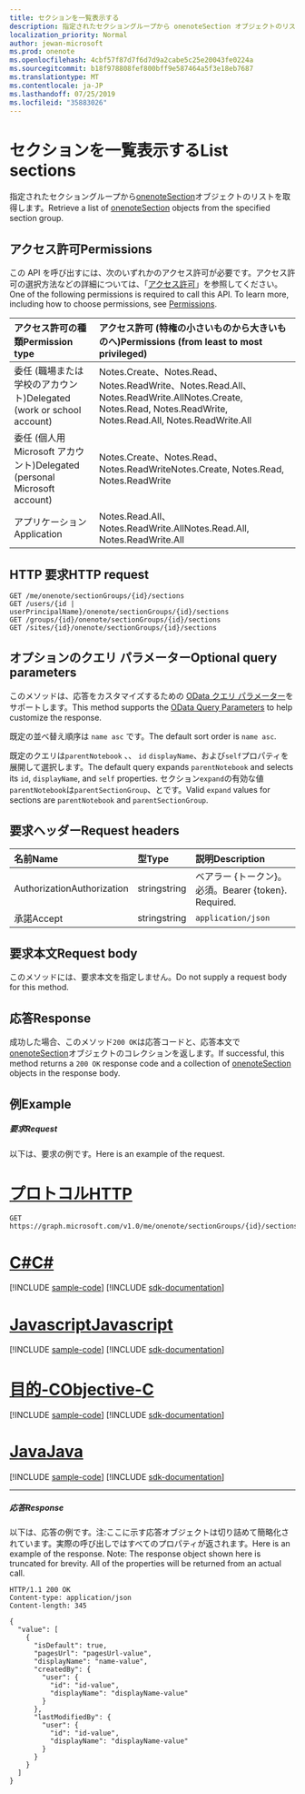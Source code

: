 ```yaml
---
title: セクションを一覧表示する
description: 指定されたセクショングループから onenoteSection オブジェクトのリストを取得します。
localization_priority: Normal
author: jewan-microsoft
ms.prod: onenote
ms.openlocfilehash: 4cbf57f87d7f6d7d9a2cabe5c25e20043fe0224a
ms.sourcegitcommit: b18f978808fef800bff9e587464a5f3e18eb7687
ms.translationtype: MT
ms.contentlocale: ja-JP
ms.lasthandoff: 07/25/2019
ms.locfileid: "35883026"
---
```

# <a name="list-sections"></a><span data-ttu-id="06520-103">セクションを一覧表示する</span><span class="sxs-lookup"><span data-stu-id="06520-103">List sections</span></span>

<span data-ttu-id="06520-104">指定されたセクショングループから[onenoteSection](../resources/section.md)オブジェクトのリストを取得します。</span><span class="sxs-lookup"><span data-stu-id="06520-104">Retrieve a list of [onenoteSection](../resources/section.md) objects from the specified section group.</span></span>
## <a name="permissions"></a><span data-ttu-id="06520-105">アクセス許可</span><span class="sxs-lookup"><span data-stu-id="06520-105">Permissions</span></span>
<span data-ttu-id="06520-p101">この API を呼び出すには、次のいずれかのアクセス許可が必要です。アクセス許可の選択方法などの詳細については、「[アクセス許可](/graph/permissions-reference)」を参照してください。</span><span class="sxs-lookup"><span data-stu-id="06520-p101">One of the following permissions is required to call this API. To learn more, including how to choose permissions, see [Permissions](/graph/permissions-reference).</span></span>

|<span data-ttu-id="06520-108">アクセス許可の種類</span><span class="sxs-lookup"><span data-stu-id="06520-108">Permission type</span></span>      | <span data-ttu-id="06520-109">アクセス許可 (特権の小さいものから大きいものへ)</span><span class="sxs-lookup"><span data-stu-id="06520-109">Permissions (from least to most privileged)</span></span>              |
|:--------------------|:---------------------------------------------------------|
|<span data-ttu-id="06520-110">委任 (職場または学校のアカウント)</span><span class="sxs-lookup"><span data-stu-id="06520-110">Delegated (work or school account)</span></span> | <span data-ttu-id="06520-111">Notes.Create、Notes.Read、Notes.ReadWrite、Notes.Read.All、Notes.ReadWrite.All</span><span class="sxs-lookup"><span data-stu-id="06520-111">Notes.Create, Notes.Read, Notes.ReadWrite, Notes.Read.All, Notes.ReadWrite.All</span></span>    |
|<span data-ttu-id="06520-112">委任 (個人用 Microsoft アカウント)</span><span class="sxs-lookup"><span data-stu-id="06520-112">Delegated (personal Microsoft account)</span></span> | <span data-ttu-id="06520-113">Notes.Create、Notes.Read、Notes.ReadWrite</span><span class="sxs-lookup"><span data-stu-id="06520-113">Notes.Create, Notes.Read, Notes.ReadWrite</span></span>    |
|<span data-ttu-id="06520-114">アプリケーション</span><span class="sxs-lookup"><span data-stu-id="06520-114">Application</span></span> | <span data-ttu-id="06520-115">Notes.Read.All、Notes.ReadWrite.All</span><span class="sxs-lookup"><span data-stu-id="06520-115">Notes.Read.All, Notes.ReadWrite.All</span></span> |

## <a name="http-request"></a><span data-ttu-id="06520-116">HTTP 要求</span><span class="sxs-lookup"><span data-stu-id="06520-116">HTTP request</span></span>
<!-- { "blockType": "ignored" } -->
```http
GET /me/onenote/sectionGroups/{id}/sections
GET /users/{id | userPrincipalName}/onenote/sectionGroups/{id}/sections
GET /groups/{id}/onenote/sectionGroups/{id}/sections
GET /sites/{id}/onenote/sectionGroups/{id}/sections
```
## <a name="optional-query-parameters"></a><span data-ttu-id="06520-117">オプションのクエリ パラメーター</span><span class="sxs-lookup"><span data-stu-id="06520-117">Optional query parameters</span></span>
<span data-ttu-id="06520-118">このメソッドは、応答をカスタマイズするための [OData クエリ パラメーター](https://developer.microsoft.com/graph/docs/concepts/query_parameters)をサポートします。</span><span class="sxs-lookup"><span data-stu-id="06520-118">This method supports the [OData Query Parameters](https://developer.microsoft.com/graph/docs/concepts/query_parameters) to help customize the response.</span></span>

<span data-ttu-id="06520-119">既定の並べ替え順序は `name asc` です。</span><span class="sxs-lookup"><span data-stu-id="06520-119">The default sort order is `name asc`.</span></span>

<span data-ttu-id="06520-120">既定のクエリは`parentNotebook` 、、 `id` `displayName`、および`self`プロパティを展開して選択します。</span><span class="sxs-lookup"><span data-stu-id="06520-120">The default query expands `parentNotebook` and selects its `id`, `displayName`, and `self` properties.</span></span> <span data-ttu-id="06520-121">セクション`expand`の有効な値`parentNotebook`は`parentSectionGroup`、とです。</span><span class="sxs-lookup"><span data-stu-id="06520-121">Valid `expand` values for sections are `parentNotebook` and `parentSectionGroup`.</span></span>


## <a name="request-headers"></a><span data-ttu-id="06520-122">要求ヘッダー</span><span class="sxs-lookup"><span data-stu-id="06520-122">Request headers</span></span>
| <span data-ttu-id="06520-123">名前</span><span class="sxs-lookup"><span data-stu-id="06520-123">Name</span></span>       | <span data-ttu-id="06520-124">型</span><span class="sxs-lookup"><span data-stu-id="06520-124">Type</span></span> | <span data-ttu-id="06520-125">説明</span><span class="sxs-lookup"><span data-stu-id="06520-125">Description</span></span>|
|:-----------|:------|:----------|
| <span data-ttu-id="06520-126">Authorization</span><span class="sxs-lookup"><span data-stu-id="06520-126">Authorization</span></span>  | <span data-ttu-id="06520-127">string</span><span class="sxs-lookup"><span data-stu-id="06520-127">string</span></span>  | <span data-ttu-id="06520-p103">ベアラー {トークン}。必須。</span><span class="sxs-lookup"><span data-stu-id="06520-p103">Bearer {token}. Required.</span></span> |
| <span data-ttu-id="06520-130">承諾</span><span class="sxs-lookup"><span data-stu-id="06520-130">Accept</span></span> | <span data-ttu-id="06520-131">string</span><span class="sxs-lookup"><span data-stu-id="06520-131">string</span></span> | `application/json` |

## <a name="request-body"></a><span data-ttu-id="06520-132">要求本文</span><span class="sxs-lookup"><span data-stu-id="06520-132">Request body</span></span>
<span data-ttu-id="06520-133">このメソッドには、要求本文を指定しません。</span><span class="sxs-lookup"><span data-stu-id="06520-133">Do not supply a request body for this method.</span></span>

## <a name="response"></a><span data-ttu-id="06520-134">応答</span><span class="sxs-lookup"><span data-stu-id="06520-134">Response</span></span>

<span data-ttu-id="06520-135">成功した場合、このメソッド`200 OK`は応答コードと、応答本文で[onenoteSection](../resources/section.md)オブジェクトのコレクションを返します。</span><span class="sxs-lookup"><span data-stu-id="06520-135">If successful, this method returns a `200 OK` response code and a collection of [onenoteSection](../resources/section.md) objects in the response body.</span></span>
## <a name="example"></a><span data-ttu-id="06520-136">例</span><span class="sxs-lookup"><span data-stu-id="06520-136">Example</span></span>
##### <a name="request"></a><span data-ttu-id="06520-137">要求</span><span class="sxs-lookup"><span data-stu-id="06520-137">Request</span></span>
<span data-ttu-id="06520-138">以下は、要求の例です。</span><span class="sxs-lookup"><span data-stu-id="06520-138">Here is an example of the request.</span></span>

# <a name="httptabhttp"></a>[<span data-ttu-id="06520-139">プロトコル</span><span class="sxs-lookup"><span data-stu-id="06520-139">HTTP</span></span>](#tab/http)
<!-- {
  "blockType": "request",
  "name": "sectionsgroup_get_sections"
}-->
```http
GET https://graph.microsoft.com/v1.0/me/onenote/sectionGroups/{id}/sections
```
# <a name="ctabcsharp"></a>[<span data-ttu-id="06520-140">C#</span><span class="sxs-lookup"><span data-stu-id="06520-140">C#</span></span>](#tab/csharp)
[!INCLUDE [sample-code](../includes/snippets/csharp/sectionsgroup-get-sections-csharp-snippets.md)]
[!INCLUDE [sdk-documentation](../includes/snippets/snippets-sdk-documentation-link.md)]

# <a name="javascripttabjavascript"></a>[<span data-ttu-id="06520-141">Javascript</span><span class="sxs-lookup"><span data-stu-id="06520-141">Javascript</span></span>](#tab/javascript)
[!INCLUDE [sample-code](../includes/snippets/javascript/sectionsgroup-get-sections-javascript-snippets.md)]
[!INCLUDE [sdk-documentation](../includes/snippets/snippets-sdk-documentation-link.md)]

# <a name="objective-ctabobjc"></a>[<span data-ttu-id="06520-142">目的-C</span><span class="sxs-lookup"><span data-stu-id="06520-142">Objective-C</span></span>](#tab/objc)
[!INCLUDE [sample-code](../includes/snippets/objc/sectionsgroup-get-sections-objc-snippets.md)]
[!INCLUDE [sdk-documentation](../includes/snippets/snippets-sdk-documentation-link.md)]

# <a name="javatabjava"></a>[<span data-ttu-id="06520-143">Java</span><span class="sxs-lookup"><span data-stu-id="06520-143">Java</span></span>](#tab/java)
[!INCLUDE [sample-code](../includes/snippets/java/sectionsgroup-get-sections-java-snippets.md)]
[!INCLUDE [sdk-documentation](../includes/snippets/snippets-sdk-documentation-link.md)]

---

##### <a name="response"></a><span data-ttu-id="06520-144">応答</span><span class="sxs-lookup"><span data-stu-id="06520-144">Response</span></span>
<span data-ttu-id="06520-p104">以下は、応答の例です。注:ここに示す応答オブジェクトは切り詰めて簡略化されています。実際の呼び出しではすべてのプロパティが返されます。</span><span class="sxs-lookup"><span data-stu-id="06520-p104">Here is an example of the response. Note: The response object shown here is truncated for brevity. All of the properties will be returned from an actual call.</span></span>
<!-- {
  "blockType": "response",
  "truncated": true,
  "@odata.type": "microsoft.graph.onenoteSection",
  "isCollection": true
} -->
```http
HTTP/1.1 200 OK
Content-type: application/json
Content-length: 345

{
  "value": [
    {
      "isDefault": true,
      "pagesUrl": "pagesUrl-value",
      "displayName": "name-value",      
      "createdBy": {
        "user": {
          "id": "id-value",
          "displayName": "displayName-value"
        }
      },
      "lastModifiedBy": {
        "user": {
          "id": "id-value",
          "displayName": "displayName-value"
        }
      }
    }
  ]
}
```

<!-- uuid: 8fcb5dbc-d5aa-4681-8e31-b001d5168d79
2015-10-25 14:57:30 UTC -->
<!-- {
  "type": "#page.annotation",
  "description": "List sections",
  "keywords": "",
  "section": "documentation",
  "tocPath": "",
  "suppressions": [
  ]
}-->

